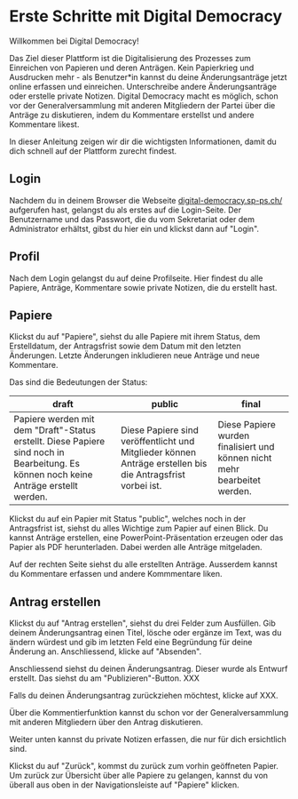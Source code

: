 # Erste Schritte mit Digital Democracy

Willkommen bei Digital Democracy! 

Das Ziel dieser Plattform ist die Digitalisierung des Prozesses zum Einreichen von Papieren und deren Anträgen. Kein Papierkrieg und Ausdrucken mehr - als Benutzer&#42;in kannst du deine Änderungsanträge jetzt online erfassen und einreichen. Unterschreibe andere Änderungsanträge oder erstelle private Notizen. Digital Democracy macht es möglich, schon vor der Generalversammlung mit anderen Mitgliedern der Partei über die Anträge zu diskutieren, indem du Kommentare erstellst und andere Kommentare likest.

In dieser Anleitung zeigen wir dir die wichtigsten Informationen, damit du dich schnell auf der Plattform zurecht findest. 


## Login

Nachdem du in deinem Browser die Webseite [digital-democracy.sp-ps.ch/](https://digital-democracy.sp-ps.ch/)  aufgerufen hast, gelangst du als erstes auf die Login-Seite. Der Benutzername und das Passwort, die du vom Sekretariat oder dem Administrator erhältst, gibst du hier ein und klickst dann auf "Login".


## Profil

Nach dem Login gelangst du auf deine Profilseite. Hier findest du alle Papiere, Anträge, Kommentare sowie private Notizen, die du erstellt hast.


## Papiere

Klickst du auf "Papiere", siehst du alle Papiere mit ihrem Status, dem Erstelldatum, der Antragsfrist sowie dem Datum mit den letzten Änderungen. Letzte Änderungen inkludieren neue Anträge und neue Kommentare.

Das sind die Bedeutungen der Status: 

draft | public | final
--- | --- | ---
Papiere werden mit dem "Draft"-Status erstellt. Diese Papiere sind noch in Bearbeitung. Es können noch keine Anträge erstellt werden. | Diese Papiere sind veröffentlicht und Mitglieder können Anträge erstellen bis die Antragsfrist vorbei ist. | Diese Papiere wurden finalisiert und können nicht mehr bearbeitet werden.

Klickst du auf ein Papier mit Status "public", welches noch in der Antragsfrist ist, siehst du alles Wichtige zum Papier auf einen Blick. Du kannst Anträge erstellen, eine PowerPoint-Präsentation erzeugen oder das Papier als PDF herunterladen. Dabei werden alle Anträge mitgeladen.

Auf der rechten Seite siehst du alle erstellten Anträge. Ausserdem kannst du Kommentare erfassen und andere Kommmentare liken. 


## Antrag erstellen

Klickst du auf "Antrag erstellen", siehst du drei Felder zum Ausfüllen. Gib deinem Änderungsantrag einen Titel, lösche oder ergänze im Text, was du ändern würdest und gib im letzten Feld eine Begründung für deine Änderung an. Anschliessend, klicke auf "Absenden".

Anschliessend siehst du deinen Änderungsantrag. Dieser wurde als Entwurf erstellt. Das siehst du am "Publizieren"-Button. XXX

Falls du deinen Änderungsantrag zurückziehen möchtest, klicke auf XXX.

Über die Kommentierfunktion kannst du schon vor der Generalversammlung mit anderen Mitgliedern über den Antrag diskutieren.

Weiter unten kannst du private Notizen erfassen, die nur für dich ersichtlich sind.

Klickst du auf "Zurück", kommst du zurück zum vorhin geöffneten Papier. Um zurück zur Übersicht über alle Papiere zu gelangen, kannst du von überall aus oben in der Navigationsleiste auf "Papiere" klicken. 

